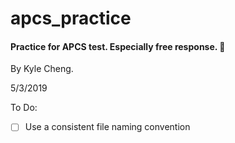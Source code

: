 # apcs_practice

#### Practice for APCS test. Especially free response. :pencil:

By Kyle Cheng.

5/3/2019

To Do:
 - [ ] Use a consistent file naming convention
